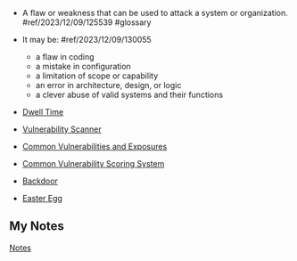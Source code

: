 - A flaw or weakness that can be used to attack a system or organization. #ref/2023/12/09/125539 #glossary

- It may be: #ref/2023/12/09/130055 
	- a flaw in coding
	- a mistake in configuration
	- a limitation of scope or capability
	- an error in architecture, design, or logic
	- a clever abuse of valid systems and their functions

- [Dwell Time](dwell-time.md)

- [Vulnerability Scanner](vulnerability-scanner)
- [Common Vulnerabilities and Exposures](common-vulnerabilities-and-exposures.md)
- [Common Vulnerability Scoring System](common-vulnerability-scoring-system.md)
- [Backdoor](backdoor.md)
- [Easter Egg](easter-egg.md)
## My Notes
[Notes](mynotes/vulnerabilities-notes.md)
